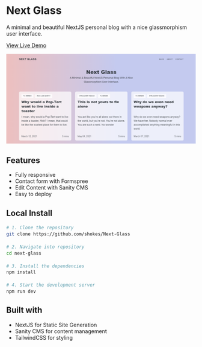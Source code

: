 # Next Glass

A minimal and beautiful NextJS personal blog with a nice glassmorphism user interface.

[View Live Demo](https://next-glass-gamma.vercel.app/)

![demo site screenshot](./nextGlass.png)

## Features

- Fully responsive
- Contact form with Formspree
- Edit Content with Sanity CMS
- Easy to deploy

## Local Install

```bash
# 1. Clone the repository
git clone https://github.com/shokes/Next-Glass

# 2. Navigate into repository
cd next-glass

# 3. Install the dependencies
npm install

# 4. Start the development server
npm run dev
```

## Built with

- NextJS for Static Site Generation
- Sanity CMS for content management
- TailwindCSS for styling

